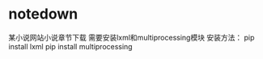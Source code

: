 # notedown
某小说网站小说章节下载
需要安装lxml和multiprocessing模块
安装方法：
pip install lxml
pip install multiprocessing
